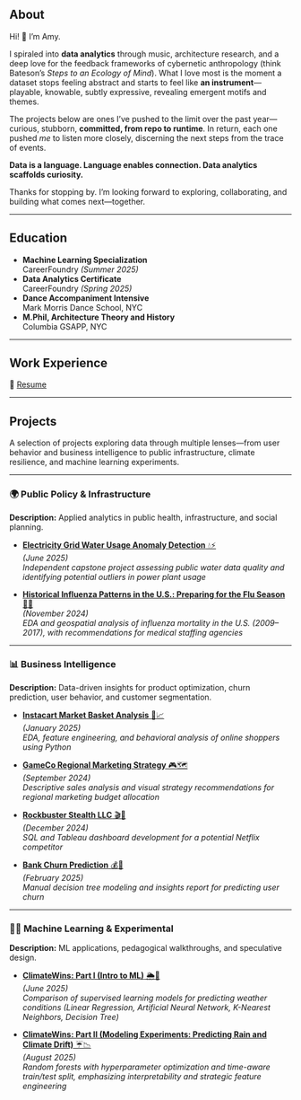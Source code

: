## About

Hi! 👋
I’m Amy.

I spiraled into **data analytics** through music, architecture research, and a deep love for the feedback frameworks of cybernetic anthropology (think Bateson’s *Steps to an Ecology of Mind*). What I love most is the moment a dataset stops feeling abstract and starts to feel like **an instrument**—playable, knowable, subtly expressive, revealing emergent motifs and themes.

The projects below are ones I’ve pushed to the limit over the past year—curious, stubborn, **committed, from repo to runtime**. In return, each one pushed *me* to listen more closely, discerning the next steps from the trace of events.

**Data is a language.
Language enables connection.
Data analytics scaffolds curiosity.**

Thanks for stopping by. I’m looking forward to exploring, collaborating, and building what comes next—together.

---

## Education

- **Machine Learning Specialization**  
  CareerFoundry  _(Summer 2025)_
- **Data Analytics Certificate**  
  CareerFoundry  _(Spring 2025)_
- **Dance Accompaniment Intensive**  
  Mark Morris Dance School, NYC
- **M.Phil, Architecture Theory and History**  
  Columbia GSAPP, NYC				       		

---

## Work Experience

📄 [Resume](#) 

---
## Projects

A selection of projects exploring data through multiple lenses—from user behavior and business intelligence to public infrastructure, climate resilience, and machine learning experiments.

---

### 🌍 Public Policy & Infrastructure
**Description:** Applied analytics in public health, infrastructure, and social planning.

- [**Electricity Grid Water Usage Anomaly Detection** 💧⚡️](project-powerplants.md)  
  _(June 2025)_  
  _Independent capstone project assessing public water data quality and identifying potential outliers in power plant usage_

- [**Historical Influenza Patterns in the U.S.: Preparing for the Flu Season** 💉🏥](project-influenza.md)  
  _(November 2024)_  
  _EDA and geospatial analysis of influenza mortality in the U.S. (2009–2017), with recommendations for medical staffing agencies_

---

### 📊 Business Intelligence
**Description:** Data-driven insights for product optimization, churn prediction, user behavior, and customer segmentation.

- [**Instacart Market Basket Analysis**  🛒📈](project-instacart.md)  
  _(January 2025)_  
  _EDA, feature engineering, and behavioral analysis of online shoppers using Python_

- [**GameCo Regional Marketing Strategy** 🎮🗺️](project-gameco.md)  
  _(September 2024)_  
  _Descriptive sales analysis and visual strategy recommendations for regional marketing budget allocation_

- [**Rockbuster Stealth LLC** 🎬🎯](project-rockbuster.md)  
  _(December 2024)_  
  _SQL and Tableau dashboard development for a potential Netflix competitor_

- [**Bank Churn Prediction** 💰🔎](project-bankchurn.md)  
  _(February 2025)_  
  _Manual decision tree modeling and insights report for predicting user churn_

---

### 🦾💪 Machine Learning & Experimental
**Description:** ML applications, pedagogical walkthroughs, and speculative design.

- [**ClimateWins: Part I (Intro to ML)** 🌦️🤖](project-climatewins.md)  
  _(June 2025)_  
  _Comparison of supervised learning models for predicting weather conditions (Linear Regression, Artificial Neural Network, K-Nearest Neighbors, Decision Tree)_

- [**ClimateWins: Part II (Modeling Experiments: Predicting Rain and Climate Drift)** ☔️📉](project-climatewins-advanced.md)  
  _(August 2025)_  
  _Random forests with hyperparameter optimization and time-aware train/test split, emphasizing interpretability and strategic feature engineering_


